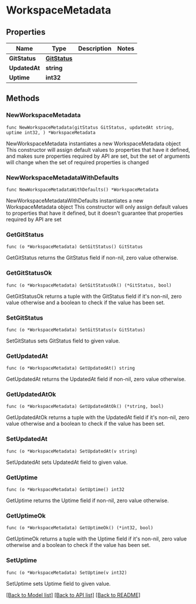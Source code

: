 # WorkspaceMetadata

## Properties

Name | Type | Description | Notes
------------ | ------------- | ------------- | -------------
**GitStatus** | [**GitStatus**](GitStatus.md) |  | 
**UpdatedAt** | **string** |  | 
**Uptime** | **int32** |  | 

## Methods

### NewWorkspaceMetadata

`func NewWorkspaceMetadata(gitStatus GitStatus, updatedAt string, uptime int32, ) *WorkspaceMetadata`

NewWorkspaceMetadata instantiates a new WorkspaceMetadata object
This constructor will assign default values to properties that have it defined,
and makes sure properties required by API are set, but the set of arguments
will change when the set of required properties is changed

### NewWorkspaceMetadataWithDefaults

`func NewWorkspaceMetadataWithDefaults() *WorkspaceMetadata`

NewWorkspaceMetadataWithDefaults instantiates a new WorkspaceMetadata object
This constructor will only assign default values to properties that have it defined,
but it doesn't guarantee that properties required by API are set

### GetGitStatus

`func (o *WorkspaceMetadata) GetGitStatus() GitStatus`

GetGitStatus returns the GitStatus field if non-nil, zero value otherwise.

### GetGitStatusOk

`func (o *WorkspaceMetadata) GetGitStatusOk() (*GitStatus, bool)`

GetGitStatusOk returns a tuple with the GitStatus field if it's non-nil, zero value otherwise
and a boolean to check if the value has been set.

### SetGitStatus

`func (o *WorkspaceMetadata) SetGitStatus(v GitStatus)`

SetGitStatus sets GitStatus field to given value.


### GetUpdatedAt

`func (o *WorkspaceMetadata) GetUpdatedAt() string`

GetUpdatedAt returns the UpdatedAt field if non-nil, zero value otherwise.

### GetUpdatedAtOk

`func (o *WorkspaceMetadata) GetUpdatedAtOk() (*string, bool)`

GetUpdatedAtOk returns a tuple with the UpdatedAt field if it's non-nil, zero value otherwise
and a boolean to check if the value has been set.

### SetUpdatedAt

`func (o *WorkspaceMetadata) SetUpdatedAt(v string)`

SetUpdatedAt sets UpdatedAt field to given value.


### GetUptime

`func (o *WorkspaceMetadata) GetUptime() int32`

GetUptime returns the Uptime field if non-nil, zero value otherwise.

### GetUptimeOk

`func (o *WorkspaceMetadata) GetUptimeOk() (*int32, bool)`

GetUptimeOk returns a tuple with the Uptime field if it's non-nil, zero value otherwise
and a boolean to check if the value has been set.

### SetUptime

`func (o *WorkspaceMetadata) SetUptime(v int32)`

SetUptime sets Uptime field to given value.



[[Back to Model list]](../README.md#documentation-for-models) [[Back to API list]](../README.md#documentation-for-api-endpoints) [[Back to README]](../README.md)


